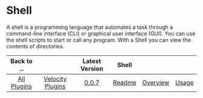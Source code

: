 
# Shell

A shell is a programming language that automates a task through a command-line interface (CLI) or graphical user interface (GUI). You can use the shell scripts to start or call any program. With a Shell you can view the contents of directories.

|Back to ...||Latest Version|Shell |||
| :---: | :---: | :---: | :---: | :---: | :---: |
|[All Plugins](../../index.md)|[Velocity Plugins](../README.md)|[0.0.7](https://raw.githubusercontent.com/UrbanCode/IBM-UCV-PLUGINS/main/files/ucv-ext-shell/ucv-ext-shell-0.0.7.tar.zip)|[Readme](README.md)|[Overview](overview.md)|[Usage](usage.md)|[Automation task](Automation-task.md)|
